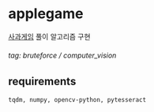 # applegame

[사과게임](https://www.gamesaien.com/game/fruit_box_a/) 풀이 알고리즘 구현<br/>

###### tag: bruteforce / computer_vision

## requirements

`tqdm, numpy, opencv-python, pytesseract`